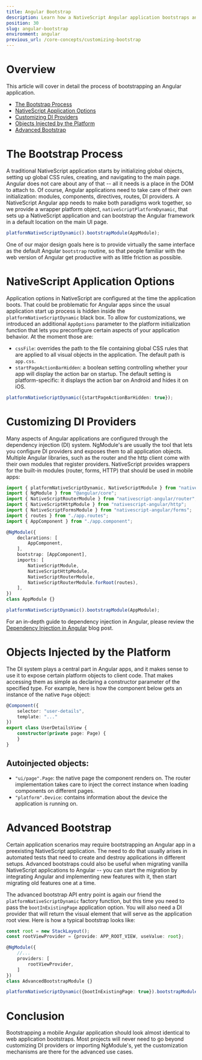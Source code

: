 ```yaml
---
title: Angular Bootstrap
description: Learn how a NativeScript Angular application bootstraps and how you can customize the process.
position: 30
slug: angular-bootstrap
environment: angular
previous_url: /core-concepts/customizing-bootstrap
---
```


# Overview

This article will cover in detail the process of bootstrapping an Angular application.

* [The Bootstrap Process](#the-bootstrap-process)
* [NativeScript Application Options](#nativescript-application-options)
* [Customizing DI Providers](#customizing-di-providers)
* [Objects Injected by the Platform](#objects-injected-by-the-platform)
* [Advanced Bootstrap](#advanced-bootstrap)

# The Bootstrap Process

A traditional NativeScript application starts by initializing global objects, setting up global CSS rules, creating, and navigating to the main page. Angular does not care about any of that -- all it needs is a place in the DOM to attach to. Of course, Angular applications need to take care of their own initialization: modules, components, directives, routes, DI providers. A NativeScript Angular app needs to make both paradigms work together, so we provide a wrapper platform object, `nativeScriptPlatformDynamic`, that sets up a NativeScript application and can bootstrap the Angular framework in a default location on the main UI page.

```typescript
platformNativeScriptDynamic().bootstrapModule(AppModule);
```

One of our major design goals here is to provide virtually the same interface as the default Angular `bootstrap` routine, so that people familiar with the web version of Angular get productive with as little friction as possible.

# NativeScript Application Options

Application options in NativeScript are configured at the time the application boots. That could be problematic for Angular apps since the usual application start up process is hidden inside the `platformNativeScriptDynamic` black box. To allow for customizations, we introduced an additional `AppOptions` parameter to the platform initialization function that lets you preconfigure certain aspects of your application behavior. At the moment those are:

* `cssFile`: overrides the path to the file containing global CSS rules that are applied to all visual objects in the application. The default path is `app.css`.
* `startPageActionBarHidden`: a boolean setting controlling whether your app will display the action bar on startup. The default setting is platform-specific: it displays the action bar on Android and hides it on iOS.

```typescript
platformNativeScriptDynamic({startPageActionBarHidden: true});
```

# Customizing DI Providers

Many aspects of Angular applications are configured through the dependency injection (DI) system. NgModule's are usually the tool that lets you configure DI providers and exposes them to all application objects. Multiple Angular libraries, such as the router and the http client come with their own modules that register providers. NativeScript provides wrappers for the built-in modules (router, forms, HTTP) that should be used in mobile apps:

```typescript
import { platformNativeScriptDynamic, NativeScriptModule } from "nativescript-angular/platform";
import { NgModule } from "@angular/core"; 
import { NativeScriptRouterModule } from "nativescript-angular/router";
import { NativeScriptHttpModule } from "nativescript-angular/http";
import { NativeScriptFormsModule } from "nativescript-angular/forms";
import { routes } from "./app.routes";
import { AppComponent } from "./app.component";

@NgModule({
    declarations: [
        AppComponent,
    ],
    bootstrap: [AppComponent],
    imports: [
        NativeScriptModule,
        NativeScriptHttpModule,
        NativeScriptRouterModule,
        NativeScriptRouterModule.forRoot(routes),
    ],
})
class AppModule {}

platformNativeScriptDynamic().bootstrapModule(AppModule);
```

For an in-depth guide to dependency injection in Angular, please review the [Dependency Injection in Angular](http://blog.thoughtram.io/angular/2015/05/18/dependency-injection-in-angular-2.html) blog post.

# Objects Injected by the Platform

The DI system plays a central part in Angular apps, and it makes sense to use it to expose certain platform objects to client code. That makes accessing them as simple as declaring a constructor parameter of the specified type. For example, here is how the component below gets an instance of the native `Page` object:

```typescript
@Component({
    selector: "user-details",
    template: "..."
})
export class UserDetailsView {
    constructor(private page: Page) {
    }
}
```

## Autoinjected objects:

* `"ui/page".Page`: the native page the component renders on. The router implementation takes care to inject the correct instance when loading components on different pages.
* `"platform".Device`: contains information about the device the application is running on.

# Advanced Bootstrap

Certain application scenarios may require bootstrapping an Angular app in a preexisting NativeScript application. The need to do that usually arises in automated tests that need to create and destroy applications in different setups. Advanced bootstraps could also be useful when migrating vanilla NativeScript applications to Angular -- you can start the migration by integrating Angular and implementing new features with it, then start migrating old features one at a time.

The advanced bootstrap API entry point is again our friend the `platformNativeScriptDynamic` factory function, but this time you need to pass the `bootInExistingPage` application option. You will also need a DI provider that will return the visual element that will serve as the application root view. Here is how a typical bootstrap looks like:

```typescript
const root = new StackLayout();
const rootViewProvider = {provide: APP_ROOT_VIEW, useValue: root};

@NgModule({
    //...
    providers: [
        rootViewProvider,
    ]
})
class AdvancedBootstrapModule {}

platformNativeScriptDynamic({bootInExistingPage: true}).bootstrapModule(AdvancedBootstrapModule);
```

# Conclusion

Bootstrapping a mobile Angular application should look almost identical to web application bootstraps. Most projects will never need to go beyond customizing DI providers or importing NgModule's, yet the customization mechanisms are there for the advanced use cases.

